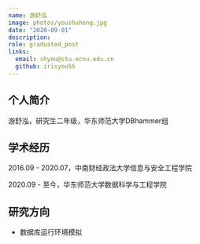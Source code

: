 ```yaml
---
name: 游舒泓
image: photos/youshuhong.jpg
date: "2020-09-01"
description: 
role: graduated_post
links:
  email: shyou@stu.ecnu.edu.cn
  github: irisyou55
---
```


## 个人简介

游舒泓，研究生二年级，华东师范大学DBhammer组

## 学术经历

2016.09 - 2020.07，中南财经政法大学信息与安全工程学院

2020.09 - 至今，华东师范大学数据科学与工程学院

## 研究方向

- 数据库运行环境模拟
